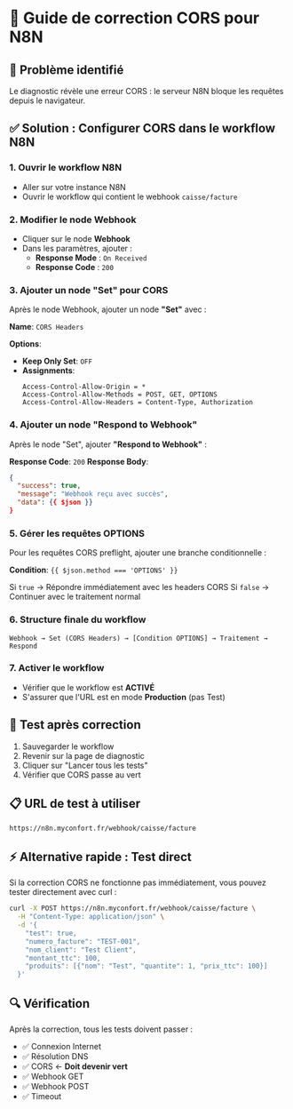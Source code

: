 # 🔧 Guide de correction CORS pour N8N

## 🎯 Problème identifié
Le diagnostic révèle une erreur CORS : le serveur N8N bloque les requêtes depuis le navigateur.

## ✅ Solution : Configurer CORS dans le workflow N8N

### 1. Ouvrir le workflow N8N
- Aller sur votre instance N8N
- Ouvrir le workflow qui contient le webhook `caisse/facture`

### 2. Modifier le node Webhook
- Cliquer sur le node **Webhook**
- Dans les paramètres, ajouter :
  - **Response Mode** : `On Received`
  - **Response Code** : `200`

### 3. Ajouter un node "Set" pour CORS
Après le node Webhook, ajouter un node **"Set"** avec :

**Name**: `CORS Headers`

**Options**:
- **Keep Only Set**: `OFF`
- **Assignments**:
  ```
  Access-Control-Allow-Origin = *
  Access-Control-Allow-Methods = POST, GET, OPTIONS
  Access-Control-Allow-Headers = Content-Type, Authorization
  ```

### 4. Ajouter un node "Respond to Webhook"
Après le node "Set", ajouter **"Respond to Webhook"** :

**Response Code**: `200`
**Response Body**: 
```json
{
  "success": true,
  "message": "Webhook reçu avec succès",
  "data": {{ $json }}
}
```

### 5. Gérer les requêtes OPTIONS
Pour les requêtes CORS preflight, ajouter une branche conditionnelle :

**Condition**: `{{ $json.method === 'OPTIONS' }}`

Si `true` → Répondre immédiatement avec les headers CORS
Si `false` → Continuer avec le traitement normal

### 6. Structure finale du workflow
```
Webhook → Set (CORS Headers) → [Condition OPTIONS] → Traitement → Respond
```

### 7. Activer le workflow
- Vérifier que le workflow est **ACTIVÉ**
- S'assurer que l'URL est en mode **Production** (pas Test)

## 🧪 Test après correction

1. Sauvegarder le workflow
2. Revenir sur la page de diagnostic
3. Cliquer sur "Lancer tous les tests"
4. Vérifier que CORS passe au vert

## 📋 URL de test à utiliser
```
https://n8n.myconfort.fr/webhook/caisse/facture
```

## ⚡ Alternative rapide : Test direct
Si la correction CORS ne fonctionne pas immédiatement, vous pouvez tester directement avec curl :

```bash
curl -X POST https://n8n.myconfort.fr/webhook/caisse/facture \
  -H "Content-Type: application/json" \
  -d '{
    "test": true,
    "numero_facture": "TEST-001",
    "nom_client": "Test Client",
    "montant_ttc": 100,
    "produits": [{"nom": "Test", "quantite": 1, "prix_ttc": 100}]
  }'
```

## 🔍 Vérification
Après la correction, tous les tests doivent passer :
- ✅ Connexion Internet
- ✅ Résolution DNS  
- ✅ CORS ← **Doit devenir vert**
- ✅ Webhook GET
- ✅ Webhook POST
- ✅ Timeout




